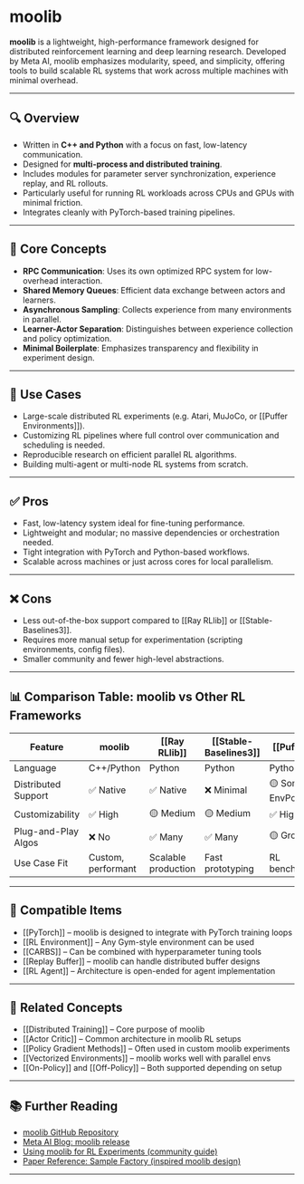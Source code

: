 # moolib

**moolib** is a lightweight, high-performance framework designed for distributed reinforcement learning and deep learning research. Developed by Meta AI, moolib emphasizes modularity, speed, and simplicity, offering tools to build scalable RL systems that work across multiple machines with minimal overhead.

---

## 🔍 Overview

- Written in **C++ and Python** with a focus on fast, low-latency communication.  
- Designed for **multi-process and distributed training**.  
- Includes modules for parameter server synchronization, experience replay, and RL rollouts.  
- Particularly useful for running RL workloads across CPUs and GPUs with minimal friction.  
- Integrates cleanly with PyTorch-based training pipelines.

---

## 🧠 Core Concepts

- **RPC Communication**: Uses its own optimized RPC system for low-overhead interaction.  
- **Shared Memory Queues**: Efficient data exchange between actors and learners.  
- **Asynchronous Sampling**: Collects experience from many environments in parallel.  
- **Learner-Actor Separation**: Distinguishes between experience collection and policy optimization.  
- **Minimal Boilerplate**: Emphasizes transparency and flexibility in experiment design.

---

## 🧰 Use Cases

- Large-scale distributed RL experiments (e.g. Atari, MuJoCo, or [[Puffer Environments]]).  
- Customizing RL pipelines where full control over communication and scheduling is needed.  
- Reproducible research on efficient parallel RL algorithms.  
- Building multi-agent or multi-node RL systems from scratch.

---

## ✅ Pros

- Fast, low-latency system ideal for fine-tuning performance.  
- Lightweight and modular; no massive dependencies or orchestration needed.  
- Tight integration with PyTorch and Python-based workflows.  
- Scalable across machines or just across cores for local parallelism.  

---

## ❌ Cons

- Less out-of-the-box support compared to [[Ray RLlib]] or [[Stable-Baselines3]].  
- Requires more manual setup for experimentation (scripting environments, config files).  
- Smaller community and fewer high-level abstractions.

---

## 📊 Comparison Table: moolib vs Other RL Frameworks

| Feature              | moolib              | [[Ray RLlib]]      | [[Stable-Baselines3]] | [[PufferLib]]          |
|----------------------|---------------------|---------------------|------------------------|-------------------------|
| Language             | C++/Python          | Python              | Python                 | Python                  |
| Distributed Support  | ✅ Native            | ✅ Native            | ❌ Minimal              | 🟡 Some (via EnvPool)   |
| Customizability      | ✅ High              | 🟡 Medium            | 🟡 Medium               | ✅ High                 |
| Plug-and-Play Algos  | ❌ No                | ✅ Many              | ✅ Many                 | 🟡 Growing              |
| Use Case Fit         | Custom, performant  | Scalable production | Fast prototyping       | RL benchmarking         |

---

## 🔧 Compatible Items

- [[PyTorch]] – moolib is designed to integrate with PyTorch training loops  
- [[RL Environment]] – Any Gym-style environment can be used  
- [[CARBS]] – Can be combined with hyperparameter tuning tools  
- [[Replay Buffer]] – moolib can handle distributed buffer designs  
- [[RL Agent]] – Architecture is open-ended for agent implementation

---

## 🔗 Related Concepts

- [[Distributed Training]] – Core purpose of moolib  
- [[Actor Critic]] – Common architecture in moolib RL setups  
- [[Policy Gradient Methods]] – Often used in custom moolib experiments  
- [[Vectorized Environments]] – moolib works well with parallel envs  
- [[On-Policy]] and [[Off-Policy]] – Both supported depending on setup

---

## 📚 Further Reading

- [moolib GitHub Repository](https://github.com/facebookresearch/moolib)  
- [Meta AI Blog: moolib release](https://ai.facebook.com/blog/moolib-an-open-source-toolkit-for-reinforcement-learning/)  
- [Using moolib for RL Experiments (community guide)](https://wandb.ai/edu/moolib-walkthrough)  
- [Paper Reference: Sample Factory (inspired moolib design)](https://arxiv.org/abs/2006.12290)

---
